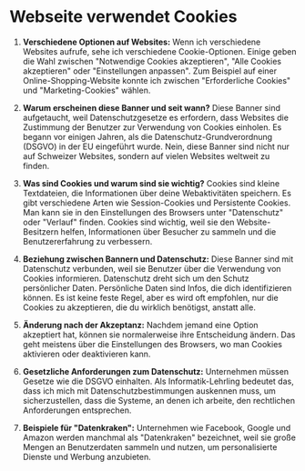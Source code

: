 # Webseite verwendet Cookies
1. **Verschiedene Optionen auf Websites:** Wenn ich verschiedene Websites aufrufe, sehe ich verschiedene Cookie-Optionen. Einige geben die Wahl zwischen "Notwendige Cookies akzeptieren", "Alle Cookies akzeptieren" oder "Einstellungen anpassen". Zum Beispiel auf einer Online-Shopping-Website konnte ich zwischen "Erforderliche Cookies" und "Marketing-Cookies" wählen.

2. **Warum erscheinen diese Banner und seit wann?**
   Diese Banner sind aufgetaucht, weil Datenschutzgesetze es erfordern, dass Websites die Zustimmung der Benutzer zur Verwendung von Cookies einholen. Es begann vor einigen Jahren, als die Datenschutz-Grundverordnung (DSGVO) in der EU eingeführt wurde. Nein, diese Banner sind nicht nur auf Schweizer Websites, sondern auf vielen Websites weltweit zu finden.

3. **Was sind Cookies und warum sind sie wichtig?**
   Cookies sind kleine Textdateien, die Informationen über deine Webaktivitäten speichern. Es gibt verschiedene Arten wie Session-Cookies und Persistente Cookies. Man kann sie in den Einstellungen des Browsers unter "Datenschutz" oder "Verlauf" finden. Cookies sind wichtig, weil sie den Website-Besitzern helfen, Informationen über Besucher zu sammeln und die Benutzererfahrung zu verbessern.

4. **Beziehung zwischen Bannern und Datenschutz:**
   Diese Banner sind mit Datenschutz verbunden, weil sie Benutzer über die Verwendung von Cookies informieren. Datenschutz dreht sich um den Schutz persönlicher Daten. Persönliche Daten sind Infos, die dich identifizieren können. Es ist keine feste Regel, aber es wird oft empfohlen, nur die Cookies zu akzeptieren, die du wirklich benötigst, anstatt alle.

5. **Änderung nach der Akzeptanz:**
   Nachdem jemand eine Option akzeptiert hat, können sie normalerweise ihre Entscheidung ändern. Das geht meistens über die Einstellungen des Browsers, wo man Cookies aktivieren oder deaktivieren kann.

6. **Gesetzliche Anforderungen zum Datenschutz:**
   Unternehmen müssen Gesetze wie die DSGVO einhalten. Als Informatik-Lehrling bedeutet das, dass ich mich mit Datenschutzbestimmungen auskennen muss, um sicherzustellen, dass die Systeme, an denen ich arbeite, den rechtlichen Anforderungen entsprechen.

7. **Beispiele für "Datenkraken":**
   Unternehmen wie Facebook, Google und Amazon werden manchmal als "Datenkraken" bezeichnet, weil sie große Mengen an Benutzerdaten sammeln und nutzen, um personalisierte Dienste und Werbung anzubieten.
